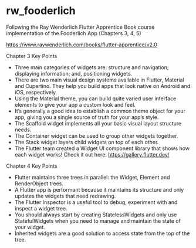 # rw_fooderlich

Following the Ray Wenderlich Flutter Apprentice Book course implementation of the Fooderlich App (Chapters 3, 4, 5)

https://www.raywenderlich.com/books/flutter-apprentice/v2.0

Chapter 3 Key Points
- Three main categories of widgets are: structure and navigation; displaying information; and, positioning widgets.
- There are two main visual design systems available in Flutter, Material and Cupertino. They help you build apps that look native on Android and iOS, respectively.
- Using the Material theme, you can build quite varied user interface elements to give your app a custom look and feel.
- It’s generally a good idea to establish a common theme object for your app, giving you a single source of truth for your app’s style.
- The Scaffold widget implements all your basic visual layout structure needs.
- The Container widget can be used to group other widgets together.
- The Stack widget layers child widgets on top of each other.
- The Flutter team created a Widget UI component library that shows how each widget works! Check it out here: https://gallery.flutter.dev/

Chapter 4 Key Points
- Flutter maintains three trees in parallel: the Widget, Element and RenderObject trees.
- A Flutter app is performant because it maintains its structure and only updates the widgets that need redrawing.
- The Flutter Inspector is a useful tool to debug, experiment with and inspect a widget tree.
- You should always start by creating StatelessWidgets and only use StatefulWidgets when you need to manage and maintain the state of your widget.
- Inherited widgets are a good solution to access state from the top of the tree.
